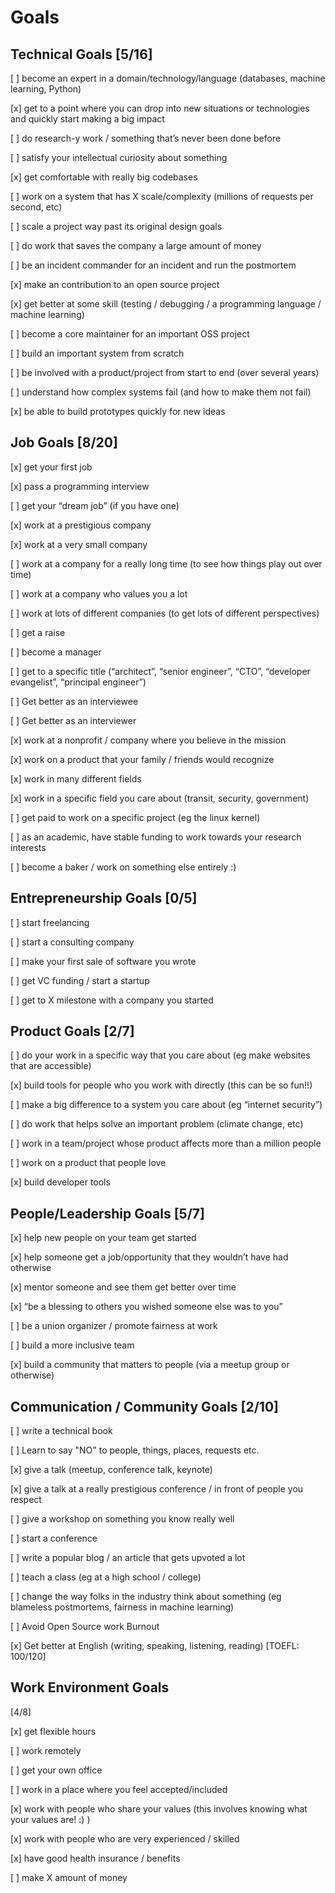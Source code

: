 # Goals

## Technical Goals  [5/16]


[ ] become an expert in a domain/technology/language (databases, machine learning, Python)

[x] get to a point where you can drop into new situations or technologies and quickly start making a big impact

[ ] do research-y work / something that’s never been done before

[ ] satisfy your intellectual curiosity about something

[x] get comfortable with really big codebases

[ ] work on a system that has X scale/complexity (millions of requests per second, etc)

[ ] scale a project way past its original design goals

[ ] do work that saves the company a large amount of money

[ ] be an incident commander for an incident and run the postmortem

[x] make an contribution to an open source project

[x] get better at some skill (testing / debugging / a programming language / machine learning)

[ ] become a core maintainer for an important OSS project

[ ] build an important system from scratch

[ ] be involved with a product/project from start to end (over several years)

[ ] understand how complex systems fail (and how to make them not fail)

[x] be able to build prototypes quickly for new ideas

## Job Goals  [8/20]


[x] get your first job

[x] pass a programming interview

[ ] get your “dream job” (if you have one)

[x] work at a prestigious company

[x] work at a very small company

[ ] work at a company for a really long time (to see how things play out over time)

[ ] work at a company who values you a lot

[ ] work at lots of different companies (to get lots of different perspectives)

[ ] get a raise

[ ] become a manager

[ ] get to a specific title (“architect”, “senior engineer”, “CTO”, “developer evangelist”, “principal engineer”)

[ ] Get better as an interviewee

[ ] Get better as an interviewer

[x] work at a nonprofit / company where you believe in the mission

[x] work on a product that your family / friends would recognize

[x] work in many different fields

[x] work in a specific field you care about (transit, security, government)

[ ] get paid to work on a specific project (eg the linux kernel)

[ ] as an academic, have stable funding to work towards your research interests

[ ] become a baker / work on something else entirely :)

## Entrepreneurship Goals  [0/5]


[ ] start freelancing

[ ] start a consulting company

[ ] make your first sale of software you wrote

[ ] get VC funding / start a startup

[ ] get to X milestone with a company you started

## Product Goals  [2/7]


[ ] do your work in a specific way that you care about (eg make websites that are accessible)

[x] build tools for people who you work with directly (this can be so fun!!)

[ ] make a big difference to a system you care about (eg “internet security”)

[ ] do work that helps solve an important problem (climate change, etc)

[ ] work in a team/project whose product affects more than a million people

[ ] work on a product that people love

[x] build developer tools

## People/Leadership Goals  [5/7]


[x] help new people on your team get started

[x] help someone get a job/opportunity that they wouldn’t have had otherwise

[x] mentor someone and see them get better over time

[x] “be a blessing to others you wished someone else was to you”

[ ] be a union organizer / promote fairness at work

[ ] build a more inclusive team

[x] build a community that matters to people (via a meetup group or otherwise)

## Communication / Community Goals [2/10]


[ ] write a technical book

[ ] Learn to say "NO" to people, things, places, requests etc.

[x] give a talk (meetup, conference talk, keynote)

[x] give a talk at a really prestigious conference / in front of people you respect

[ ] give a workshop on something you know really well

[ ] start a conference

[ ] write a popular blog / an article that gets upvoted a lot

[ ] teach a class (eg at a high school / college)

[ ] change the way folks in the industry think about something (eg blameless postmortems, fairness in machine learning)

[ ] Avoid Open Source work Burnout

[x] Get better at English (writing, speaking, listening, reading) [TOEFL: 100/120]

## Work Environment Goals  
[4/8]


[x] get flexible hours

[ ] work remotely

[ ] get your own office

[ ] work in a place where you feel accepted/included

[x] work with people who share your values (this involves knowing what your values are! :) )

[x] work with people who are very experienced / skilled

[x] have good health insurance / benefits

[ ] make X amount of money
